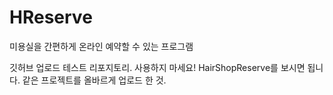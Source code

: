 # HReserve
미용실을 간편하게 온라인 예약할 수 있는 프로그램

깃허브 업로드 테스트 리포지토리. 사용하지 마세요!
HairShopReserve를 보시면 됩니다. 같은 프로젝트를 올바르게 업로드 한 것.
